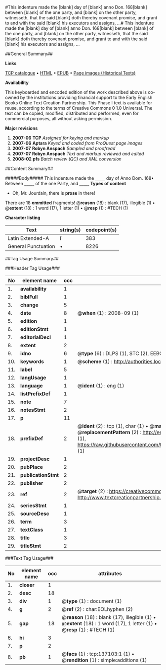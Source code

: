 #This indenture made the [blank] day of [blank] anno Don. 168[blank] between [blank] of the one party, and [blank] on the other party, witnesseth, that the said [blank] doth thereby covenant promise, and grant to and with the said [blank] his executors and assigns, ...#
This indenture made the [blank] day of [blank] anno Don. 168[blank] between [blank] of the one party, and [blank] on the other party, witnesseth, that the said [blank] doth thereby covenant promise, and grant to and with the said [blank] his executors and assigns, ...

##General Summary##

**Links**

[TCP catalogue](http://www.ota.ox.ac.uk/tcp/)  • 
[HTML](http://tei.it.ox.ac.uk/tcp/Texts-HTML/free/A95/A95715.html)  • 
[EPUB](http://tei.it.ox.ac.uk/tcp/Texts-EPUB/free/A95/A95715.epub) • 
[Page images (Historical Texts)](https://data.historicaltexts.jisc.ac.uk/view?pubId=eebo-99896856e&pageId=eebo-99896856e-137103-1)

**Availability**

This keyboarded and encoded edition of the
	       work described above is co-owned by the institutions
	       providing financial support to the Early English Books
	       Online Text Creation Partnership. This Phase I text is
	       available for reuse, according to the terms of Creative
	       Commons 0 1.0 Universal. The text can be copied,
	       modified, distributed and performed, even for
	       commercial purposes, all without asking permission.

**Major revisions**

1. __2007-06__ __TCP__ *Assigned for keying and markup*
1. __2007-06__ __Aptara__ *Keyed and coded from ProQuest page images*
1. __2007-07__ __Robyn Anspach__ *Sampled and proofread*
1. __2007-07__ __Robyn Anspach__ *Text and markup reviewed and edited*
1. __2008-02__ __pfs__ *Batch review (QC) and XML conversion*

##Content Summary##

#####Body#####
This Indenture made the  _____  day of
Anno Dom. 168• Between   _____ 
of the one Party, and   _____
**Types of content**

  * Oh, Mr. Jourdain, there is **prose** in there!

There are 18 **ommitted** fragments! 
 @__reason__ (18) : blank (17), illegible (1)  •  @__extent__ (18) : 1 word (17), 1 letter (1)  •  @__resp__ (1) : #TECH (1)

**Character listing**


|Text|string(s)|codepoint(s)|
|---|---|---|
|Latin Extended-A|ſ|383|
|General Punctuation|•|8226|

##Tag Usage Summary##

###Header Tag Usage###

|No|element name|occ|attributes|
|---|---|---|---|
|1.|__availability__|1||
|2.|__biblFull__|1||
|3.|__change__|5||
|4.|__date__|8| @__when__ (1) : 2008-09 (1)|
|5.|__edition__|1||
|6.|__editionStmt__|1||
|7.|__editorialDecl__|1||
|8.|__extent__|2||
|9.|__idno__|6| @__type__ (6) : DLPS (1), STC (2), EEBO-CITATION (1), PROQUEST (1), VID (1)|
|10.|__keywords__|1| @__scheme__ (1) : http://authorities.loc.gov/ (1)|
|11.|__label__|5||
|12.|__langUsage__|1||
|13.|__language__|1| @__ident__ (1) : eng (1)|
|14.|__listPrefixDef__|1||
|15.|__note__|7||
|16.|__notesStmt__|2||
|17.|__p__|11||
|18.|__prefixDef__|2| @__ident__ (2) : tcp (1), char (1)  •  @__matchPattern__ (2) : ([0-9\-]+):([0-9IVX]+) (1), (.+) (1)  •  @__replacementPattern__ (2) : http://eebo.chadwyck.com/downloadtiff?vid=$1&page=$2 (1), https://raw.githubusercontent.com/textcreationpartnership/Texts/master/tcpchars.xml#$1 (1)|
|19.|__projectDesc__|1||
|20.|__pubPlace__|2||
|21.|__publicationStmt__|2||
|22.|__publisher__|2||
|23.|__ref__|2| @__target__ (2) : https://creativecommons.org/publicdomain/zero/1.0/ (1), http://www.textcreationpartnership.org/docs/. (1)|
|24.|__seriesStmt__|1||
|25.|__sourceDesc__|1||
|26.|__term__|3||
|27.|__textClass__|1||
|28.|__title__|3||
|29.|__titleStmt__|2||


###Text Tag Usage###

|No|element name|occ|attributes|
|---|---|---|---|
|1.|__closer__|1||
|2.|__desc__|18||
|3.|__div__|1| @__type__ (1) : document (1)|
|4.|__g__|2| @__ref__ (2) : char:EOLhyphen (2)|
|5.|__gap__|18| @__reason__ (18) : blank (17), illegible (1)  •  @__extent__ (18) : 1 word (17), 1 letter (1)  •  @__resp__ (1) : #TECH (1)|
|6.|__hi__|3||
|7.|__p__|2||
|8.|__pb__|1| @__facs__ (1) : tcp:137103:1 (1)  •  @__rendition__ (1) : simple:additions (1)|
